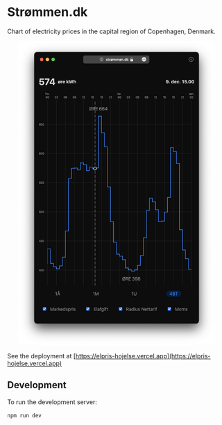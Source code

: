 # Strømmen.dk

Chart of electricity prices in the capital region of Copenhagen, Denmark.

<p align="center">
  <img src="strommen-screenshot.png" alt="strommen-screenshot.png" height="700"/>
</p>

See the deployment at [https://elpris-hojelse.vercel.app](https://elpris-hojelse.vercel.app)

## Development

To run the development server:

```bash
npm run dev
```
